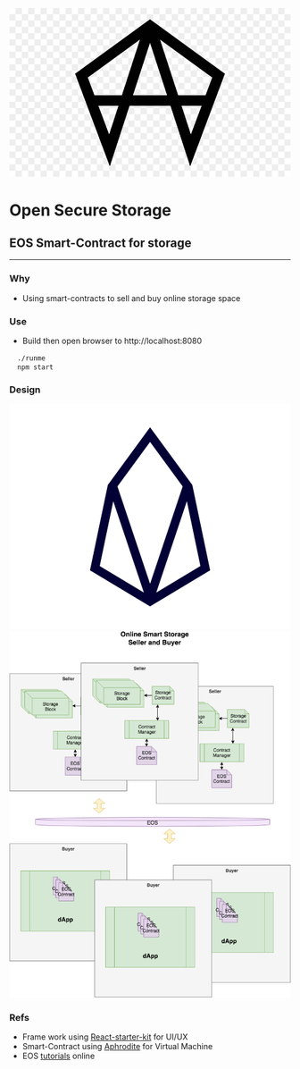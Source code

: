 ![oss-icon](./assets/oss-icon.png)
# Open Secure Storage
## EOS Smart-Contract for storage
----------------------
### Why

- Using smart-contracts to sell and buy online storage space

### Use

- Build then open browser to http://localhost:8080

```
  ./runme
  npm start
```

### Design
![eos](./assets/eos-icon.png)
![seller and buyer](./assets/oss.png)

### Refs
- Frame work using [React-starter-kit](https://github.com/kriasoft/react-starter-kit) for UI/UX
- Smart-Contract using [Aphrodite](https://github.com/airbnb/hypernova) for Virtual Machine
- EOS [tutorials](https://bitbucket.org/alexcompanies/tutorial-eos) online
